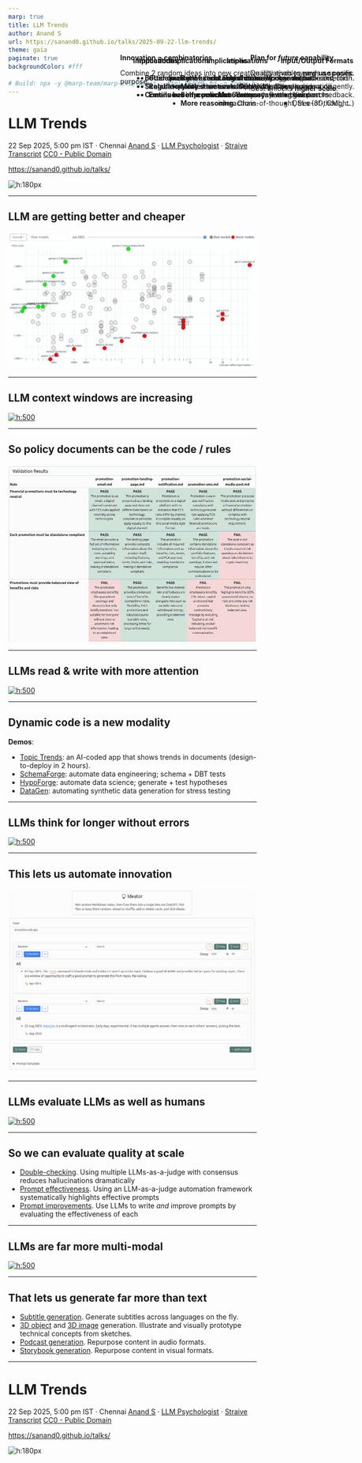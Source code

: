 ```yaml
---
marp: true
title: LLM Trends
author: Anand S
url: https://sanand0.github.io/talks/2025-09-22-llm-trends/
theme: gaia
paginate: true
backgroundColor: #fff

# Build: npx -y @marp-team/marp-cli@latest --html README.md -o index.html
---
```


<style>
  aside {
    position: absolute;
    top: 150px;
    right: 30px;
    max-width: 500px;
  }

</style>

# LLM Trends

22 Sep 2025, 5:00 pm IST · Chennai
[Anand S](https://s-anand.net/) · [LLM Psychologist](https://www.linkedin.com/in/sanand0/) · [Straive](https://straive.com/)
[Transcript](https://github.com/sanand0/talks/blob/main/2025-09-22-llm-trends/transcript.md)
[CC0 - Public Domain](https://creativecommons.org/publicdomain/zero/1.0/)

https://sanand0.github.io/talks/

![h:180px](https://api.qrserver.com/v1/create-qr-code/?size=150x150&data=https://sanand0.github.io/talks/2025-09-22-llm-trends/)

---

## LLM are getting better **and** cheaper

[![h:475](../2025-07-13-goodbye-mba-hello-ai/pricing.webp)](https://sanand0.github.io/llmpricing/)

<aside style="max-width:300px" data-marpit-fragment>

**Plan for _future_ capability**.

Quality enables **new use cases**.

Cost unlocks **higher scale**.

</aside>

---

## LLM context windows are increasing

[![h:500](https://cdn.prod.website-files.com/66efe12cea125ae2bb1471da/680a244002ab2f063f3a9108_llm_context_window_evolution.png)](https://www.meibel.ai/post/understanding-the-impact-of-increasing-llm-context-windows)

<aside style="max-width:300px" data-marpit-fragment>

#### Implications

- **Longer docs**. Process entire books, manuals.
- **More memory**. Remember past interactions.

</aside>

---

## So policy documents can **be** the code / rules

[![h:500](policy-as-code.webp)](https://sanand0.github.io/policyascode/)

<aside style="max-width:450px" data-marpit-fragment>

#### Implications

- **Guidelines are executable checks**. No manual back-and-forth.
- **Regulatory rules are evals**. Apply directly.
- **Emails become policies**. Common law emerges.

</aside>

---

## LLMs read & write with more attention

[![h:500](https://images.ctfassets.net/kftzwdyauwt9/2oTJ2p3iGsEPnBrYeNhxbb/9d14d937dc6004da8a49561af01b6781/OpenAI-MRCR_accuracy_2needle_Lightmode.svg)](https://openai.com/index/gpt-4-1/)

<aside style="max-width:600px" data-marpit-fragment>

#### Implications

- **Better code**. Fewer errors,
  longer output.
- **More structure**. JSON, XML follow schema diligently.
- **Self-correction**. Better at spotting own errors.
- **More reasoning**. Chain-of-thought, tree-of-thought.

</aside>

---

## **Dynamic code** is a new modality

**Demos**:

- [Topic Trends](https://sanand0.github.io/topictrends/): an AI-coded app that shows trends in documents (design-to-deploy in 2 hours).
- [SchemaForge](https://prudhvi1709.github.io/schemaforge/): automate data engineering; schema + DBT tests
- [HypoForge](https://sanand0.github.io/hypoforge/): automate data science; generate + test hypotheses
- [DataGen](https://nitin399-maker.github.io/datagen/): automating synthetic data generation for stress testing

---

## LLMs think for longer without errors

[![h:500](https://res.cloudinary.com/lesswrong-2-0/image/upload/f_auto,q_auto/v1/mirroredImages/deesrjitvXM4xYGZd/e6bm1rfz9dazzub1lupj)](https://www.lesswrong.com/posts/deesrjitvXM4xYGZd/metr-measuring-ai-ability-to-complete-long-tasks)

<aside style="max-width:300px" data-marpit-fragment>

#### Implications

- **Autonomy**. Agents, self-correction.
- **Creativity**. Complex ideation.

</aside>

---

## This lets us automate **innovation**

[![h:500](ideator.webp)](https://tools.s-anand.net/ideator/)

<aside style="max-width:475px" data-marpit-fragment>

**Innovation = combinatorics**

Combine 2 random ideas into new creative initiatives towards a specific purpose.

</aside>

---

## LLMs evaluate LLMs as well as humans

[![h:500](https://miro.medium.com/v2/resize:fit:720/format:webp/1*7s9ESqBz4pJaP1_r4bahlA.png)](https://medium.com/@techsachin/replacing-judges-with-juries-llm-generation-evaluations-with-panel-of-llm-evaluators-d1e77dfb521e)

<aside style="max-width:500px" data-marpit-fragment>

#### Implications

- **Better quality**. Multiple LLMs reduce errors.
- **Scalable quality**. Humans assess exceptions.
- **Continuous improvement**. Always-on evals based on feedback.

</aside>

---

## So we can evaluate quality at scale

- [Double-checking](https://sanand0.github.io/llmevals/double-checking/). Using multiple LLMs-as-a-judge with consensus reduces hallucinations dramatically
- [Prompt effectiveness](https://sanand0.github.io/llmevals/emotion-prompts/). Using an LLM-as-a-judge automation framework systematically highlights effective prompts
- [Prompt improvements](https://sanand0.github.io/promptevals/). Use LLMs to write _and_ improve prompts by evaluating the effectiveness of each

---

## LLMs are far more multi-modal

[![h:500](https://epoch.ai/assets/images/posts/2023/how-predictable-is-language-model-benchmark-performance/egraphs/mmlu.png)](https://epoch.ai/blog/how-predictable-is-language-model-benchmark-performance)

<aside style="max-width:350px" data-marpit-fragment>

#### Input/Output Formats

- Audio
- Image
- Video
- DSLs (3D, CML, ...)

</aside>

---

## That lets us generate far more than text

- [Subtitle generation](https://prudhvi1709.github.io/subtitlegen/). Generate subtitles across languages on the fly.
- [3D object](https://nitin399-maker.github.io/3dobjectgen/) and [3D image](https://nitin399-maker.github.io/3dimagegen/) generation. Illustrate and visually prototype technical concepts from sketches.
- [Podcast generation](https://tools.s-anand.net/podcast/). Repurpose content in audio formats.
- [Storybook generation](https://tools.s-anand.net/picbook/). Repurpose content in visual formats.

<!--

Additional demos

  - Personagen: Synthetic customer persona creation + surveying.

-->

---

# LLM Trends

22 Sep 2025, 5:00 pm IST · Chennai
[Anand S](https://s-anand.net/) · [LLM Psychologist](https://www.linkedin.com/in/sanand0/) · [Straive](https://straive.com/)
[Transcript](https://github.com/sanand0/talks/blob/main/2025-09-22-llm-trends/transcript.md)
[CC0 - Public Domain](https://creativecommons.org/publicdomain/zero/1.0/)

https://sanand0.github.io/talks/

![h:180px](https://api.qrserver.com/v1/create-qr-code/?size=150x150&data=https://sanand0.github.io/talks/2025-09-22-llm-trends/)
